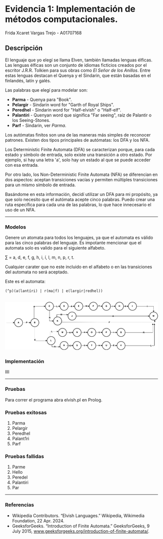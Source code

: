 # Evidencia 1: Implementación de métodos computacionales. 

Frida Xcaret Vargas Trejo - A01707168  

## Descripción  
El lenguaje que yo elegí se llama Elven, también llamadas lenguas élficas. Las lenguas élficas son un conjunto de idiomas ficticios creados por el escritor J.R.R. Tolkien para sus obras como *El Señor de los Anillos*. Entre estas lenguas destacan el Quenya y el Sindarin, que están basadas en el finlandés, latín y galés.  

Las palabras que elegí para modelar son:  
- **Parma** - Quenya para "Book".  
- **Pelargir** - Sindarin word for "Garth of Royal Ships".  
- **Peredhel** - Sindarin word for "Half-elvish" o "Half-elf".  
- **Palantíri** - Quenyan word que significa "Far seeing", raíz de Palantir o los Seeing-Stones.  
- **Parf** - Sindarin, ver *Parma*.

Los autómatas finitos son una de las maneras más simples de reconocer patrones. Existen dos tipos principales de autómatas: los DFA y los NFA.

Los Deterministic Finite Automata (DFA) se caracterizan porque, para cada estado y símbolo de entrada, solo existe una transición a otro estado. Por ejemplo, si hay una letra 'a', solo hay un estado al que se puede acceder con esa entrada.

Por otro lado, los Non-Deterministic Finite Automata (NFA) se diferencian en dos aspectos: aceptan transiciones vacías  y permiten múltiples transiciones para un mismo símbolo de entrada.

Basándome en esta información, decidí utilizar un DFA para mi propósito, ya que solo necesito que el autómata acepte cinco palabras. Puedo crear una ruta específica para cada una de las palabras, lo que hace innecesario el uso de un NFA.

---

### Modelos

Genere un atomata para todos los lenguajes, ya que el automata es válido para las cinco palabras del lenguaje. Es impotante mencionar que el automata solo es valido para el siguiente alfabeto. 

∑ = a, d, e, f, g, h, i, í, l, m, n, p, r, t.

Cualquier carater que no este incluido en el alfabeto o en las transiciones del automata no será aceptado. 

Este es el automata: 

```
(^p)(a(lantíri) | r(ma|f) | e(largir|redhel))
```
![Autómata](/automata.png)
---
### Implementación
llll

---
### Pruebas
Para correr el programa abra elvish.pl en Prolog. 
### Pruebas exitosas 
1. Parma
2. Pelargir
3. Peredhel
4. Palant1ri
5. Parf
### Pruebas fallidas
1. Parme
2. Hello
3. Peredel
4. Palantiri
5. Par

---
### Referencias
- Wikipedia Contributors. “Elvish Languages.” Wikipedia, Wikimedia Foundation, 22 Apr. 2024.
- GeeksforGeeks. “Introduction of Finite Automata.” GeeksforGeeks, 9 July 2015, www.geeksforgeeks.org/introduction-of-finite-automata/.




